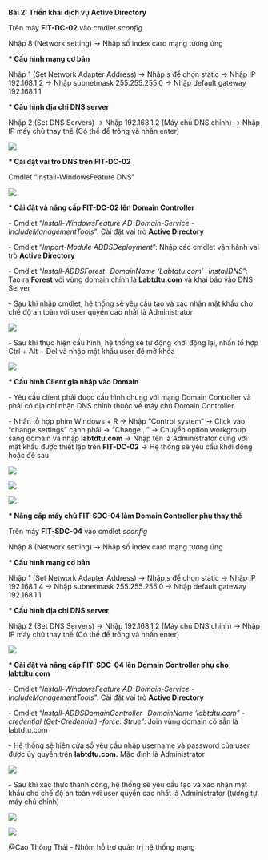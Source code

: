 ﻿**Bài 2: Triển khai dịch vụ Active Directory**

Trên máy **FIT-DC-02** vào cmdlet *sconfig* 

Nhập 8 (Network setting) →  Nhập số index card mạng tương ứng 

**\* Cấu hình mạng cơ bản**

Nhập 1 (Set Network Adapter Address) → Nhập s để chọn static → Nhập IP 192.168.1.2 →  Nhập subnetmask 255.255.255.0 → Nhập default gateway 192.168.1.1

**\* Cấu hình địa chỉ DNS server**

Nhập 2 (Set DNS Servers)  →  Nhập 192.168.1.2 (Máy chủ DNS chính) → Nhập IP máy chủ thay thế (Có thể để trống và nhấn enter)

![](\images\Aspose.Words.3da246a5-80bd-484e-ab30-ef511ec523f1.001.png)

**\* Cài đặt vai trò DNS trên FIT-DC-02**

Cmdlet “Install-WindowsFeature DNS”

![](\images\Aspose.Words.3da246a5-80bd-484e-ab30-ef511ec523f1.002.png)

**\* Cài đặt và nâng cấp FIT-DC-02 lên Domain Controller**

\- Cmdlet “*Install-WindowsFeature AD-Domain-Service -IncludeManagementTools*”: Cài đặt vai trò **Active Directory**

\- Cmdlet “*Import-Module ADDSDeployment*”: Nhập các cmdlet vận hành vai trò **Active Directory**

\- Cmdlet “*Install-ADDSForest -DomainName ‘Labtdtu.com’ -InstallDNS*”: Tạo ra **Forest** với vùng domain chính là **Labtdtu.com** và khai báo vào DNS Server

\- Sau khi nhập cmdlet, hệ thống sẽ yêu cầu tạo và xác nhận mật khẩu cho chế độ an toàn với user quyền cao nhất là Administrator

![](\images\Aspose.Words.3da246a5-80bd-484e-ab30-ef511ec523f1.003.png)

\- Sau khi thực hiện cấu hình, hệ thống sẽ tự động khởi động lại, nhấn tổ hợp Ctrl + Alt + Del và nhập mật khẩu user để mở khóa

![](\images\Aspose.Words.3da246a5-80bd-484e-ab30-ef511ec523f1.004.png)



**\* Cấu hình Client gia nhập vào Domain**

\- Yêu cầu client phải được cấu hình chung với mạng Domain Controller và phải có địa chỉ nhận DNS chính thuộc về máy chủ Domain Controller

\- Nhấn tỗ hợp phím Windows + R → Nhập “Control system” → Click vào “change settings” cạnh phải → “Change…” → Chuyển option workgroup sang domain và nhập **labtdtu.com** → Nhập tên là Administrator cùng với mật khẩu được thiết lập trên **FIT-DC-02** → Hệ thống sẽ yêu cầu khởi động hoặc để sau

![](\images\Aspose.Words.3da246a5-80bd-484e-ab30-ef511ec523f1.005.png)

![](\images\Aspose.Words.3da246a5-80bd-484e-ab30-ef511ec523f1.006.png)


![](\images\Aspose.Words.3da246a5-80bd-484e-ab30-ef511ec523f1.007.png)


**\* Nâng cấp máy chủ FIT-SDC-04 làm Domain Controller phụ thay thế**

Trên máy **FIT-SDC-04** vào cmdlet *sconfig* 

Nhập 8 (Network setting) →  Nhập số index card mạng tương ứng 

**\* Cấu hình mạng cơ bản**

Nhập 1 (Set Network Adapter Address) → Nhập s để chọn static → Nhập IP 192.168.1.4 →  Nhập subnetmask 255.255.255.0 → Nhập default gateway 192.168.1.1

**\* Cấu hình địa chỉ DNS server**

Nhập 2 (Set DNS Servers)  →  Nhập 192.168.1.2 (Máy chủ DNS chính) → Nhập IP máy chủ thay thế (Có thể để trống và nhấn enter)


![](\images\Aspose.Words.3da246a5-80bd-484e-ab30-ef511ec523f1.008.png)

**\* Cài đặt và nâng cấp FIT-SDC-04 lên Domain Controller phụ cho labtdtu.com**

\- Cmdlet “*Install-WindowsFeature AD-Domain-Service -IncludeManagementTools*”: Cài đặt vai trò **Active Directory**

\- Cmdlet “*Install-ADDSDomainController -DomainName ‘labtdtu.com” -credential (Get-Credential) -force: $true*”: Join vùng domain có sẵn là labtdtu.com

\- Hệ thống sẽ hiện cửa sổ yêu cầu nhập username và password của user được ủy quyền trên **labtdtu.com.** Mặc định là Administrator


![](\images\Aspose.Words.3da246a5-80bd-484e-ab30-ef511ec523f1.009.png)

\- Sau khi xác thực thành công, hệ thống sẽ yêu cầu tạo và xác nhận mật khẩu cho chế độ an toàn với user quyền cao nhất là Administrator (tương tự máy chủ chính)

![](\images\Aspose.Words.3da246a5-80bd-484e-ab30-ef511ec523f1.010.png)

![](\images\Aspose.Words.3da246a5-80bd-484e-ab30-ef511ec523f1.011.png)





































@Cao Thông Thái - Nhóm hỗ trợ quản trị hệ thống mạng
